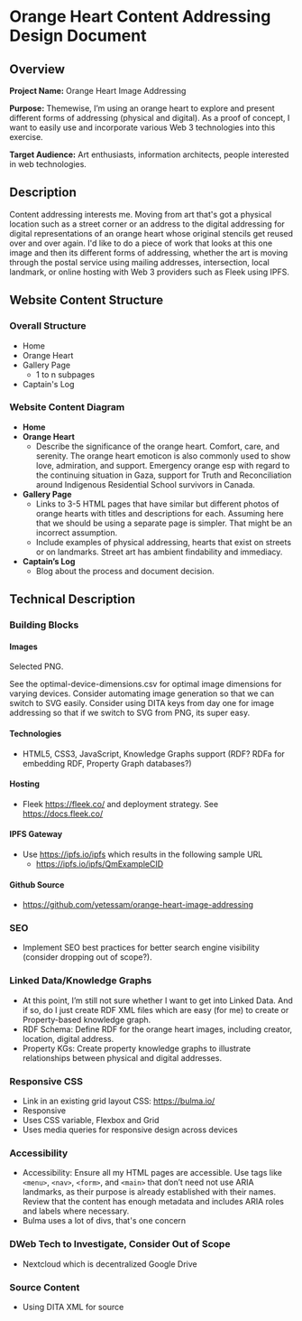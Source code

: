 # Orange Heart Content Addressing Design Document

## Overview

**Project Name:** Orange Heart Image Addressing

**Purpose:** Themewise, I’m using an orange heart to explore and present different forms of addressing (physical and digital). As a proof of concept, I want to easily use and incorporate various Web 3 technologies into this exercise.

**Target Audience:** Art enthusiasts, information architects, people interested in web technologies.

## Description

Content addressing interests me. Moving from art that's got a physical location such as a street corner or an address to the digital addressing for digital representations of an orange heart whose original stencils get reused over and over again. I'd like to do a piece of work that looks at this one image and then its different forms of addressing, whether the art is moving through the postal service using mailing addresses, intersection, local landmark, or online hosting with Web 3 providers such as Fleek using IPFS.

## Website Content Structure

### Overall Structure
- Home
- Orange Heart
- Gallery Page
  - 1 to n subpages
- Captain's Log

### Website Content Diagram
- **Home**
- **Orange Heart**
  - Describe the significance of the orange heart. Comfort, care, and serenity. The orange heart emoticon is also commonly used to show love, admiration, and support. Emergency orange esp with regard to the continuing situation in Gaza, support for Truth and Reconciliation around Indigenous Residential School survivors in Canada.
- **Gallery Page**
  - Links to 3-5 HTML pages that have similar but different photos of orange hearts with titles and descriptions for each. Assuming here that we should be using a separate page is simpler. That might be an incorrect assumption.
  - Include examples of physical addressing, hearts that exist on streets or on landmarks. Street art has ambient findability and immediacy.
- **Captain’s Log**
  - Blog about the process and document decision.

## Technical Description

### Building Blocks

#### Images

Selected PNG.  

See the optimal-device-dimensions.csv for optimal image dimensions for varying devices. 
Consider automating image generation so that we can switch to SVG easily. 
Consider using DITA keys from day one for image addressing so that if we switch to SVG from PNG, its super easy.


#### Technologies
- HTML5, CSS3, JavaScript, Knowledge Graphs support (RDF? RDFa for embedding RDF, Property Graph databases?)

#### Hosting
- Fleek https://fleek.co/ and deployment strategy. See https://docs.fleek.co/

#### IPFS Gateway
- Use https://ipfs.io/ipfs which results in the following sample URL
  - https://ipfs.io/ipfs/QmExampleCID

#### Github Source
- https://github.com/yetessam/orange-heart-image-addressing

### SEO
- Implement SEO best practices for better search engine visibility (consider dropping out of scope?).

### Linked Data/Knowledge Graphs
- At this point, I’m still not sure whether I want to get into Linked Data. And if so, do I just create RDF XML files which are easy (for me) to create or Property-based knowledge graph.
- RDF Schema: Define RDF for the orange heart images, including creator, location, digital address.
- Property KGs: Create property knowledge graphs to illustrate relationships between physical and digital addresses.

### Responsive CSS
- Link in an existing grid layout CSS: https://bulma.io/
- Responsive
- Uses CSS variable, Flexbox and Grid
- Uses media queries for responsive design across devices

### Accessibility
- Accessibility: Ensure all my HTML pages are accessible. Use tags like `<menu>`, `<nav>`, `<form>`, and `<main>` that don’t need not use ARIA landmarks, as their purpose is already established with their names. Review that the content has enough metadata and includes ARIA roles and labels where necessary.  
- Bulma uses a lot of divs, that's one concern 


### DWeb Tech to Investigate, Consider Out of Scope
- Nextcloud which is decentralized Google Drive

###  Source Content
- Using DITA XML for source
